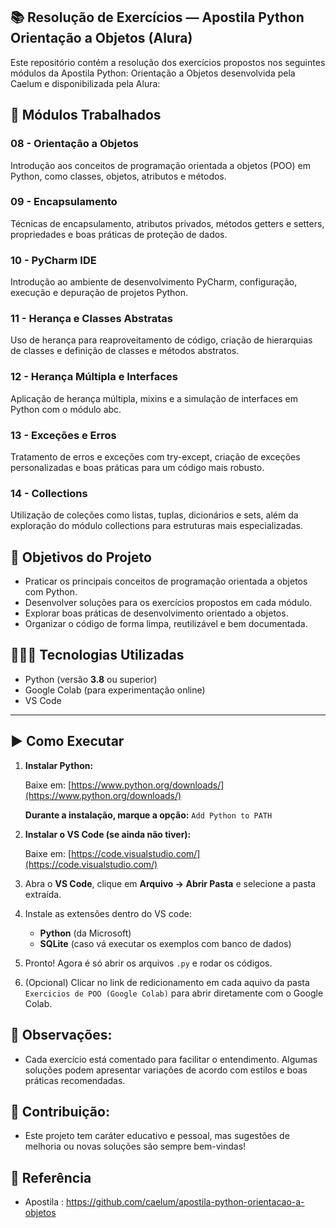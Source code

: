 ## 📚 Resolução de Exercícios — Apostila Python Orientação a Objetos (Alura)

Este repositório contém a resolução dos exercícios propostos nos seguintes módulos da Apostila Python: Orientação a Objetos desenvolvida pela Caelum e disponibilizada pela Alura:

## 📁 Módulos Trabalhados

###  08 - Orientação a Objetos
Introdução aos conceitos de programação orientada a objetos (POO) em Python, como classes, objetos, atributos e métodos.

###  09 - Encapsulamento
Técnicas de encapsulamento, atributos privados, métodos getters e setters, propriedades e boas práticas de proteção de dados.

###  10 - PyCharm IDE
Introdução ao ambiente de desenvolvimento PyCharm, configuração, execução e depuração de projetos Python.

###  11 - Herança e Classes Abstratas
Uso de herança para reaproveitamento de código, criação de hierarquias de classes e definição de classes e métodos abstratos.

###  12 - Herança Múltipla e Interfaces
Aplicação de herança múltipla, mixins e a simulação de interfaces em Python com o módulo abc.

###  13 - Exceções e Erros
Tratamento de erros e exceções com try-except, criação de exceções personalizadas e boas práticas para um código mais robusto.

###  14 - Collections
Utilização de coleções como listas, tuplas, dicionários e sets, além da exploração do módulo collections para estruturas mais especializadas.

## 🎯 Objetivos do Projeto

- Praticar os principais conceitos de programação orientada a objetos com Python.
- Desenvolver soluções para os exercícios propostos em cada módulo.
- Explorar boas práticas de desenvolvimento orientado a objetos.
- Organizar o código de forma limpa, reutilizável e bem documentada.

## 👩🏻‍💻 Tecnologias Utilizadas

- Python (versão **3.8** ou superior)
- Google Colab (para experimentação online)
- VS Code

---

## ▶️  Como Executar

1. **Instalar Python:**

    Baixe em: [https://www.python.org/downloads/](https://www.python.org/downloads/)

    **Durante a instalação, marque a opção:** `Add Python to PATH`

2. **Instalar o VS Code (se ainda não tiver):**

    Baixe em: [https://code.visualstudio.com/](https://code.visualstudio.com/)

3. Abra o **VS Code**, clique em **Arquivo → Abrir Pasta** e selecione a pasta extraída.
   
4. Instale as extensões dentro do VS code:
   - **Python** (da Microsoft)
   - **SQLite** (caso vá executar os exemplos com banco de dados)
     
5. Pronto! Agora é só abrir os arquivos `.py` e rodar os códigos.

6. (Opcional) Clicar no link de redicionamento em cada aquivo da pasta `Exercicios de POO (Google Colab)` para abrir diretamente com o Google Colab.

## 🔎 Observações:
- Cada exercício está comentado para facilitar o entendimento. Algumas soluções podem apresentar variações de acordo com estilos e boas práticas recomendadas.

## 💬 Contribuição:
- Este projeto tem caráter educativo e pessoal, mas sugestões de melhoria ou novas soluções são sempre bem-vindas!

## 📌 Referência
- Apostila : https://github.com/caelum/apostila-python-orientacao-a-objetos
  
